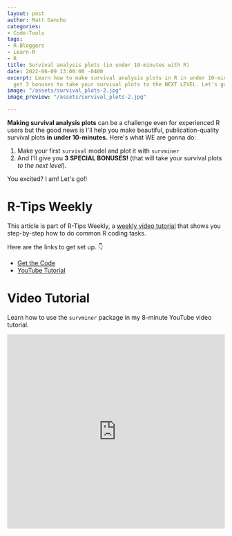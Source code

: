 ```yaml
---
layout: post
author: Matt Dancho
categories:
- Code-Tools
tags:
- R-Bloggers
- Learn-R
- R
title: Survival analysis plots (in under 10-minutes with R)
date: 2022-06-09 13:00:00 -0400
excerpt: Learn how to make survival analysis plots in R in under 10-minutes. Plus
  get 3 bonuses to take your survival plots to the NEXT LEVEL. Let's go!
image: "/assets/survival_plots-2.jpg"
image_preview: "/assets/survival_plots-2.jpg"

---
```

**Making survival analysis plots** can be a challenge even for experienced R users but the good news is I'll help you make beautiful, publication-quality survival plots **in under 10-minutes.** Here's what WE are gonna do:

1. Make your first `survival` model and plot it with `survminer`
2. And I'll give you **3 SPECIAL BONUSES!** (that will take your survival plots _to the next level_).

You excited? I am! Let's go!!

# R-Tips Weekly

This article is part of R-Tips Weekly, a <a href="https://learn.business-science.io/r-tips-newsletter">weekly video tutorial</a> that shows you step-by-step how to do common R coding tasks.

<p>Here are the links to get set up. 👇</p>

<ul> <li><a href="https://learn.business-science.io/r-tips-newsletter">Get the Code</a></li> <li><a href="https://youtu.be/1npsnq5reaA">YouTube Tutorial</a></li> </ul>

# Video Tutorial

Learn how to use the `survminer` package in my 8-minute YouTube video tutorial.

<iframe width="100%" height="450" src="https://www.youtube.com/embed/1npsnq5reaA" title="YouTube video player" frameborder="0" allow="accelerometer; autoplay; clipboard-write; encrypted-media; gyroscope; picture-in-picture" allowfullscreen></iframe>